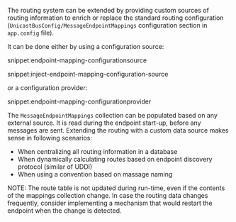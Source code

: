 The routing system can be extended by providing custom sources of routing information to enrich or replace the standard routing configuration (`UnicastBusConfig/MessageEndpointMappings` configuration section in `app.config` file).

It can be done either by using a configuration source:

snippet:endpoint-mapping-configurationsource

snippet:inject-endpoint-mapping-configuration-source

or a configuration provider:

snippet:endpoint-mapping-configurationprovider

The `MessageEndpointMappings` collection can be populated based on any external source. It is read during the endpoint start-up, before any messages are sent. Extending the routing with a custom data source makes sense in following scenarios:

 * When centralizing all routing information in a database
 * When dynamically calculating routes based on endpoint discovery protocol (similar of UDDI)
 * When using a convention based on massage naming

NOTE: The route table is not updated during run-time, even if the contents of the mappings collection change. In case the routing data changes frequently, consider implementing a mechanism that would restart the endpoint when the change is detected.